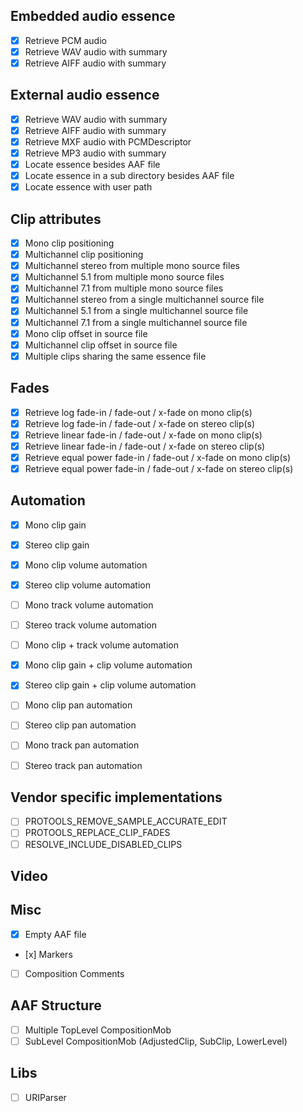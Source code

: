 
## Embedded audio essence

- [x] Retrieve PCM audio
- [x] Retrieve WAV audio with summary
- [x] Retrieve AIFF audio with summary

## External audio essence

- [x] Retrieve WAV audio with summary
- [x] Retrieve AIFF audio with summary
- [x] Retrieve MXF audio with PCMDescriptor
- [x] Retrieve MP3 audio with summary
- [x] Locate essence besides AAF file
- [x] Locate essence in a sub directory besides AAF file
- [x] Locate essence with user path <!-- PT_WAV_External.aaf -->

## Clip attributes

- [x] Mono clip positioning
- [x] Multichannel clip positioning
- [x] Multichannel stereo from multiple mono source files
- [x] Multichannel 5.1 from multiple mono source files
- [x] Multichannel 7.1 from multiple mono source files
- [x] Multichannel stereo from a single multichannel source file
- [x] Multichannel 5.1 from a single multichannel source file
- [x] Multichannel 7.1 from a single multichannel source file
- [x] Mono clip offset in source file <!-- PT_WAV_External.aaf and PT_AIFF_External.aaf -->
- [x] Multichannel clip offset in source file <!-- all the above AAF has offset in source -->
- [x] Multiple clips sharing the same essence file <!-- PR_Fades.aaf -->
<!-- - [ ] Skipping any 1:1 gain allows not to miss any other actual gain (eg. Resolve 18.5.AAF) -->

## Fades

- [x] Retrieve log fade-in / fade-out / x-fade on mono clip(s)
- [x] Retrieve log fade-in / fade-out / x-fade on stereo clip(s)
- [x] Retrieve linear fade-in / fade-out / x-fade on mono clip(s)
- [x] Retrieve linear fade-in / fade-out / x-fade on stereo clip(s)
- [x] Retrieve equal power fade-in / fade-out / x-fade on mono clip(s)
- [x] Retrieve equal power fade-in / fade-out / x-fade on stereo clip(s)

## Automation

- [x] Mono clip gain
- [x] Stereo clip gain
- [x] Mono clip volume automation
- [x] Stereo clip volume automation
- [ ] Mono track volume automation
- [ ] Stereo track volume automation
- [ ] Mono clip + track volume automation
- [x] Mono clip gain + clip volume automation
- [x] Stereo clip gain + clip volume automation

- [ ] Mono clip pan automation
- [ ] Stereo clip pan automation
- [ ] Mono track pan automation
- [ ] Stereo track pan automation

## Vendor specific implementations

- [ ] PROTOOLS_REMOVE_SAMPLE_ACCURATE_EDIT
- [ ] PROTOOLS_REPLACE_CLIP_FADES
- [ ] RESOLVE_INCLUDE_DISABLED_CLIPS

## Video

## Misc

- [x] Empty AAF file
- [x] Markers
- [ ] Composition Comments


## AAF Structure

- [ ] Multiple TopLevel CompositionMob
- [ ] SubLevel CompositionMob (AdjustedClip, SubClip, LowerLevel)

## Libs

- [ ] URIParser
